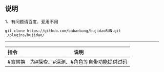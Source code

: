 ## 说明
1、有问题请百度，爱用不用
```
git clone https://github.com/babanbang/bujidaoRUN.git ./plugins/bujidao/
```
---
| 指令 | 说明|
| :---------------- | --------------- |
|#寄替换|为#探索、#深渊、#角色等自带功能提供过码|